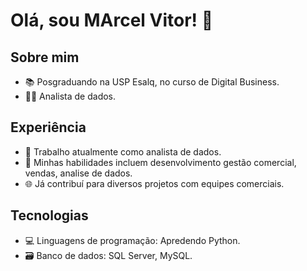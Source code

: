 # Olá, sou MArcel Vitor! 👋

## Sobre mim

- 📚 Posgraduando na USP Esalq, no curso de Digital Business.
- 👨‍💻 Analista de dados.

## Experiência

- 💼 Trabalho atualmente como analista de dados.
- 🔧 Minhas habilidades incluem desenvolvimento gestão comercial, vendas, analise de dados.
- 🌐 Já contribuí para diversos projetos com equipes comerciais.

## Tecnologias

- 💻 Linguagens de programação: Apredendo Python.
- 🗃️ Banco de dados: SQL Server, MySQL.

